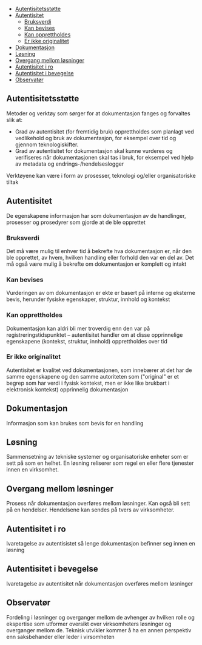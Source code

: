 <!-- MarkdownTOC -->

- [Autentisitetsstøtte](#autentisitetsst%C3%B8tte)
- [Autentisitet](#autentisitet)
	- [Bruksverdi](#bruksverdi)
	- [Kan bevises](#kan-bevises)
	- [Kan opprettholdes](#kan-opprettholdes)
	- [Er ikke originalitet](#er-ikke-originalitet)
- [Dokumentasjon](#dokumentasjon)
- [Løsning](#l%C3%B8sning)
- [Overgang mellom løsninger](#overgang-mellom-l%C3%B8sninger)
- [Autentisitet i ro](#autentisitet-i-ro)
- [Autentisitet i bevegelse](#autentisitet-i-bevegelse)
- [Observatør](#observat%C3%B8r)

<!-- /MarkdownTOC -->


## Autentisitetsstøtte
Metoder og verktøy som sørger for at dokumentasjon fanges og forvaltes slik at:
* Grad av autentisitet (for fremtidig bruk) opprettholdes som planlagt ved vedlikehold og bruk av dokumentasjon, for eksempel over tid og gjennom teknologiskifter.
* Grad av autentisitet for dokumentasjon skal kunne  vurderes og verifiseres når dokumentasjonen skal tas i bruk, for eksempel ved hjelp av metadata og endrings-/hendelseslogger

Verktøyene kan være i form av prosesser, teknologi og/eller organisatoriske tiltak

## Autentisitet

De egenskapene informasjon har som dokumentasjon av de handlinger, prosesser og prosedyrer som gjorde at de ble opprettet

### Bruksverdi

Det må være mulig til enhver tid å bekrefte hva dokumentasjon er, når den ble opprettet, av hvem, hvilken handling eller forhold den var en del av. Det må også være mulig å bekrefte om dokumentasjon er komplett og intakt

### Kan bevises

Vurderingen av om dokumentasjon er ekte er basert på interne og eksterne bevis, herunder fysiske egenskaper, struktur, innhold og kontekst

### Kan opprettholdes
Dokumentasjon kan aldri bli mer troverdig enn den var på registreringstidspunktet – autentisitet handler om at disse opprinnelige egenskapene (kontekst, struktur, innhold) opprettholdes  over tid

### Er ikke originalitet
Autentisitet er kvalitet ved dokumentasjonen, som innebærer at det har de samme egenskapene og den samme autoriteten som ("original" er et begrep som har verdi i fysisk kontekst, men er ikke like brukbart i elektronisk kontekst) opprinnelig dokumentasjon

## Dokumentasjon

Informasjon som kan brukes som bevis for en handling

## Løsning

Sammensetning av tekniske systemer og organisatoriske enheter som er sett på som en helhet. En løsning reliserer som regel en eller flere tjenester innen en virksomhet.

## Overgang mellom løsninger

Prosess når dokumentasjon overføres mellom løsninger. Kan også bli sett på en hendelser. Hendelsene kan sendes på tvers av virksomheter.

## Autentisitet i ro

Ivaretagelse av autentisistet så lenge dokumentasjon befinner seg innen en løsning

## Autentisitet i bevegelse

Ivaretagelse av autentisitet når dokumentasjon overføres mellom løsninger

## Observatør

Fordeling i løsninger og overganger mellom de avhenger av hvilken rolle og ekspertise som utformer oversikt over virksomheters løsninger og overganger mellom de. Teknisk utvikler kommer å ha en annen perspektiv enn saksbehander eller leder i virsomheten
